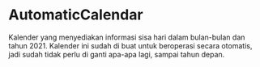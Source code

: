 # AutomaticCalendar

Kalender yang menyediakan informasi sisa hari dalam bulan-bulan dan tahun 2021. 
Kalender ini sudah di buat untuk beroperasi secara otomatis, jadi sudah tidak perlu di ganti apa-apa lagi, sampai tahun depan.
